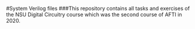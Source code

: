 #System Verilog files
###This repository contains all tasks and exercises of the NSU Digital Circuitry course which was the second course of AFTI in 2020.

